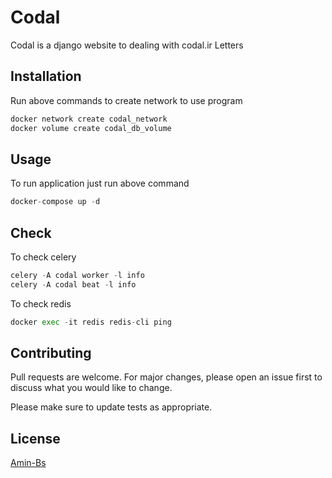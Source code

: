 # Codal

Codal is a django website to dealing with codal.ir Letters

## Installation

Run above commands to create network to use program

```bash
docker network create codal_network
docker volume create codal_db_volume
```

## Usage
To run application just run above command
```python
docker-compose up -d
```

## Check
To check celery
```python
celery -A codal worker -l info
celery -A codal beat -l info
```

To check redis
```python
docker exec -it redis redis-cli ping
```

## Contributing
Pull requests are welcome. For major changes, please open an issue first to discuss what you would like to change.

Please make sure to update tests as appropriate.

## License
[Amin-Bs](https://choosealicense.com/licenses/mit/)